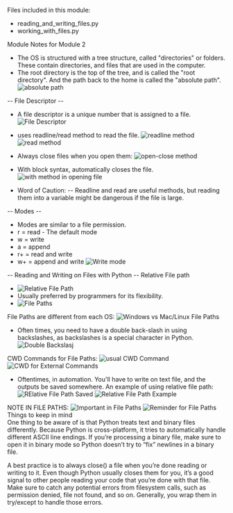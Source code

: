 Files included in this module:
- reading_and_writing_files.py
- working_with_files.py

Module Notes for Module 2

- The OS is structured with a tree structure, called "directories" or folders. These contain directories,
and files that are used in the computer.
- The root directory is the top of the tree, and is called the "root directory". And the path back to the home
is called the "absolute path".
![absolute path](<pngs/Screenshot (442).png>)

-- File Descriptor --
- A file descriptor is a unique number that is assigned to a file.
![File Descriptor](<pngs/Screenshot (453).png>)
- uses readline/read method to read the file.
![readline method](<pngs/Screenshot (454).png>)
![read method](<pngs/Screenshot (456).png>)

- Always close files when you open them:
![open-close method](<pngs/Screenshot (457).png>)
- With block syntax, automatically closes the file.
![with method in opening file](<pngs/Screenshot (458).png>)

- Word of Caution:
-- Readline and read are useful methods, but reading them into a variable might be dangerous if the file is large.

-- Modes --
- Modes are similar to a file permission.
- r = read - The default mode
- w = write
- a = append
- r+ = read and write
- w+ = append and write
![Write mode](<pngs/Screenshot (469).png>)

-- Reading and Writing on Files with Python --
Relative File path
- ![Relative File Path](<pngs/Screenshot (497).png>)
- Usually preferred by programmers for its flexibility.
- ![File Paths](<pngs/Screenshot (501).png>)

File Paths are different from each OS:
![Windows vs Mac/Linux File Paths](<pngs/Screenshot (503).png>)
- Often times, you need to have a double back-slash in using backslashes,
as backslashes is a special character in Python.
![Double Backslasj](<pngs/Screenshot (509).png>)

CWD Commands for File Paths:
![usual CWD Command](<Screenshot (512).png>)
![CWD for External Commands](<pngs/Screenshot (513).png>)

- Oftentimes, in automation. You'll have to write on text file, and
the outputs be saved somewhere. An example of using relative file path:
![RElative File Path Saved](<pngs/Screenshot (514).png>)
![Relative File Path Example](<pngs/Screenshot (515).png>)

NOTE IN FILE PATHS:
![Important in File Paths](<pngs/Screenshot (516).png>)
![Reminder for File Paths](<pngs/Screenshot (518).png>)
Things to keep in mind  
One thing to be aware of is that Python treats text and binary files differently. Because Python is cross-platform, it tries to automatically handle different ASCII line endings. If you’re processing a binary file, make sure to open it in binary mode so Python doesn’t try to “fix” newlines in a binary file.

A best practice is to always close() a file when you’re done reading or writing to it. Even though Python usually closes them for you, it’s a good signal to other people reading your code that you’re done with that file. Make sure to catch any potential errors from filesystem calls, such as permission denied, file not found, and so on. Generally, you wrap them in try/except to handle those errors.